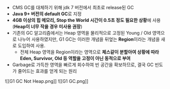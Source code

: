 - CMS GC를 대체하기 위해 jdk 7 버전에서 최초로 release된 GC
- **Java 9+ 버전의 default GC**로 지정
- **4GB 이상의 힙 메모리, Stop the World 시간이 0.5초 정도 필요한 상황**에 사용 (**Heap이 너무 작을 경우 미사용 권장**)
- 기존의 GC 알고리즘에서는 Heap 영역을 물리적으로 고정된 Young / Old 영역으로 나누어 사용하였지만, G1 GC는 이러한 개념을 뒤엎는 **Region**이라는 개념을 새로 도입하여 사용.
	- 전체 Heap 영역을 Region이라는 영역으로 **체스같이 분할아여 상황에 따라 Eden, Survivor, Old 등 역할을 고정이 아닌 동적으로 부여**
- Garbage로 가득찬 영역을 빠르게 회수하여 빈 공간을 확보하므로, 결국 GC 빈도가 줄어드는 효과를 얻게 되는 원리

![[G1 GC Not Heap.png]]
 ![[G1 GC.png]]